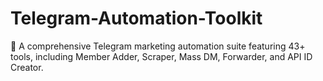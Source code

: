 # Telegram-Automation-Toolkit
🚀 A comprehensive Telegram marketing automation suite featuring 43+ tools, including Member Adder, Scraper, Mass DM, Forwarder, and API ID Creator.
